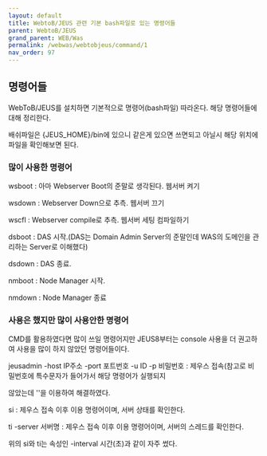 ```yaml
---
layout: default
title: WebtoB/JEUS 관련 기본 bash파일로 있는 명령어들
parent: WebtoB/JEUS
grand_parent: WEB/Was
permalink: /webwas/webtobjeus/command/1
nav_order: 97
---
```


## 명령어들

WebToB/JEUS를 설치하면 기본적으로 명령어(bash파일) 따라온다. 해당 명령어들에 대해 정리한다.

배쉬파일은 {JEUS_HOME}/bin에 있으니 같은게 있으면 쓰면되고 아닐시 해당 위치에 파일을 확인해보면 된다.

### 많이 사용한 명령어

wsboot : 아마 Webserver Boot의 준말로 생각된다. 웹서버 켜기

wsdown : Webserver Down으로 추측. 웹서버 끄기

wscfl : Webserver compile로 추측. 웹서버 세팅 컴파일하기

dsboot : DAS 시작.(DAS는 Domain Admin Server의 준말인데 WAS의 도메인을 관리하는 Server로 이해했다)

dsdown : DAS 종료.

nmboot : Node Manager 시작.

nmdown : Node Manager 종료

### 사용은 했지만 많이 사용안한 명령어

CMD를 활용하였다면 많이 쓰일 명령어지만 JEUS8부터는 console 사용을 더 권고하여 사용을 많이 하지 않았던 명령어들이다.

jeusadmin -host IP주소 -port 포트번호 -u ID -p 비밀번호 : 제우스 접속(참고로 비밀번호에 특수문자가 들어가서 해당 명령어가 실행되지 

않았는데 ''을 이용하여 해결하였다.


si : 제우스 접속 이후 이용 명령어이며, 서버 상태를 확인한다.

ti -server 서버명 : 제우스 접속 이후 이용 명령어이며, 서버의 스레드를 확인한다.

위의 si와 ti는 속성인 -interval 시간(초)과 같이 자주 썼다.
